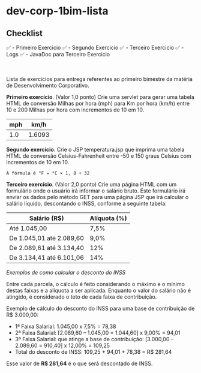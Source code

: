 # dev-corp-1bim-lista
## Checklist
:white_check_mark: - Primeiro Exercicio
:white_check_mark: - Segundo Exercicio
:white_check_mark: - Terceiro Exercicio
:white_check_mark: - Logs
:white_check_mark: - JavaDoc para Terceiro Exercicio

<br/>
<br/>
Lista de exercícios para entrega referentes ao primeiro bimestre da matéria de Desenvolvimento Corporativo.

**Primeiro exercício**. (Valor 1,0 ponto) Crie uma servlet para gerar uma tabela HTML de conversão Milhas por hora (mph) para Km por hora (km/h) entre 10 e 200 Milhas por hora com incrementos de 10 em 10. 
   
| mph  | km/h  |
|---|---|
| 1.0  | 1.6093  |  


**Segundo exercício**. Crie o JSP temperatura.jsp que imprima uma tabela HTML de conversão Celsius-Fahrenheit entre -50 e 150 graus Celsius com incrementos de 10 em 10.

``A fórmula é °F = °C × 1, 8 + 32 ``

**Terceiro exercício**. (Valor 2,0 ponto) Crie uma página HTML com um formulário onde o usuário irá informar o salário bruto. Este formulário irá enviar os dados pelo método GET para uma página JSP que irá calcular o salário líquido, descontando o INSS, conforme a seguinte tabela:


| Salário (R$)  | Alíquota (%)  |
|---|---|
| Até 1.045,00   | 7,5%  |
| De 1.045,01 até 2.089,60   | 9,0%  |
| De 2.089,61 até 3.134,40   | 12%  |
| De 3.134,41 até 6.101,06   | 14%  |  

*Exemplos de como calcular o desconto do INSS*

Entre cada parcela, o cálculo é feito considerando o máximo e o mínimo destas faixas e a alíquota a ser aplicada. Enquanto o valor do salário não é atingido, é considerado o teto de cada faixa de contribuição.

Exemplo de cálculo do desconto do INSS para uma base de contribuição de R$ 3.000,00:

- 1ª Faixa Salarial: 1.045,00 x 7,5% = 78,38
- 2ª Faixa Salarial: [2.089,60 – 1.045,00 = 1.044,60] x 9,00% = 94,01
- 3ª Faixa Salarial: que atinge a base de contribuição: [3.000,00 – 2.089,60 = 910,40] x 12,00% = 109,25 
-  Total do desconto de INSS: 109,25 + 94,01 + 78,38 = R$ 281,64 

Esse valor de **R$ 281,64** é o que será descontado de INSS. 


